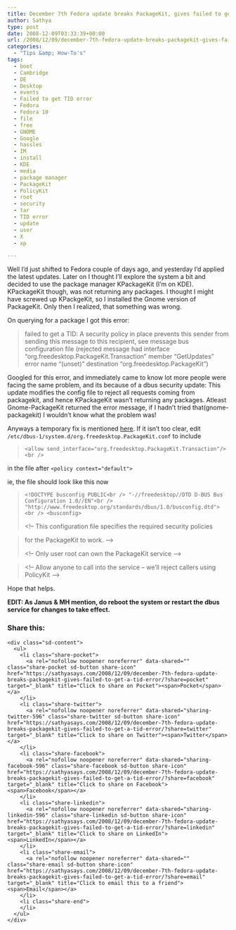 ```yaml
---
title: December 7th Fedora update breaks PackageKit, gives failed to get a TID Error
author: Sathya
type: post
date: 2008-12-09T03:33:39+00:00
url: /2008/12/09/december-7th-fedora-update-breaks-packagekit-gives-failed-to-get-a-tid-error/
categories:
  - "Tips &amp; How-To's"
tags:
  - boot
  - Cambridge
  - DE
  - Desktop
  - events
  - Failed to get TID error
  - Fedora
  - Fedora 10
  - file
  - free
  - GNOME
  - Google
  - hassles
  - IM
  - install
  - KDE
  - media
  - package manager
  - PackageKit
  - PolicyKit
  - root
  - security
  - tar
  - TID error
  - update
  - user
  - X
  - xp

---
```

Well I&#8217;d just shifted to Fedora couple of days ago, and yesterday I&#8217;d applied the latest updates. Later on I thought I&#8217;ll explore the system a bit and decided to use the package manager KPackageKit (I&#8217;m on KDE). KPackageKit though, was not returning any packages. I thought I might have screwed up KPackgeKit, so I installed the Gnome version of PackageKit. Only then I realized, that something was wrong.

<!--more-->

On querying for a package I got this error:

> failed to get a TID: A security policy in place prevents this sender from sending this message to this recipient, see message bus configuration file (rejected message had interface &#8220;org.freedesktop.PackageKit.Transaction&#8221; member &#8220;GetUpdates&#8221; error name &#8220;(unset)&#8221; destination &#8220;org.freedesktop.PackageKit&#8221;)

Googled for this error, and immediately came to know lot more people were facing the same problem, and its because of a dbus security update: This update modifies the config file to reject all requests coming from packagekit, and hence KPackageKit wasn&#8217;t returning any packages. Atleast Gnome-PackageKit returned the error message, if I hadn&#8217;t tried that(gnome-packagekit) I wouldn&#8217;t know what the problem was!
  
Anyways a temporary fix is mentioned [here][1]. If it isn&#8217;t too clear, edit `/etc/dbus-1/system.d/org.freedesktop.PackageKit.conf` to include

> `<allow send_interface="org.freedesktop.PackageKit.Transaction"/><br />
` 

in the file after `<policy context="default">`

ie, the file should look like this now

> `<!DOCTYPE busconfig PUBLIC<br />
"-//freedesktop//DTD D-BUS Bus Configuration 1.0//EN"<br />
"http://www.freedesktop.org/standards/dbus/1.0/busconfig.dtd"><br />
<busconfig>`
> 
> <!&#8211; This configuration file specifies the required security policies
  
> for the PackageKit to work. &#8211;>
> 
> <!&#8211; Only user root can own the PackageKit service &#8211;>
  
> <policy user=&#8221;root&#8221;>
  
> <allow own=&#8221;org.freedesktop.PackageKit&#8221;/>
  
> </policy>
> 
> <!&#8211; Allow anyone to call into the service &#8211; we&#8217;ll reject callers using PolicyKit &#8211;>
  
> <policy context=&#8221;default&#8221;>
  
> <allow send_interface=&#8221;org.freedesktop.PackageKit&#8221;/>
  
> <allow send_interface=&#8221;org.freedesktop.PackageKit.Transaction&#8221;/>
  
> </policy>
  
> </busconfig>

Hope that helps.

**EDIT: As Janus & MH mention, do reboot the system or restart the dbus service for changes to take effect.**

<div class="sharedaddy sd-sharing-enabled">
  <div class="robots-nocontent sd-block sd-social sd-social-icon-text sd-sharing">
    <h3 class="sd-title">
      Share this:
    </h3>
    
    <div class="sd-content">
      <ul>
        <li class="share-pocket">
          <a rel="nofollow noopener noreferrer" data-shared="" class="share-pocket sd-button share-icon" href="https://sathyasays.com/2008/12/09/december-7th-fedora-update-breaks-packagekit-gives-failed-to-get-a-tid-error/?share=pocket" target="_blank" title="Click to share on Pocket"><span>Pocket</span></a>
        </li>
        <li class="share-twitter">
          <a rel="nofollow noopener noreferrer" data-shared="sharing-twitter-596" class="share-twitter sd-button share-icon" href="https://sathyasays.com/2008/12/09/december-7th-fedora-update-breaks-packagekit-gives-failed-to-get-a-tid-error/?share=twitter" target="_blank" title="Click to share on Twitter"><span>Twitter</span></a>
        </li>
        <li class="share-facebook">
          <a rel="nofollow noopener noreferrer" data-shared="sharing-facebook-596" class="share-facebook sd-button share-icon" href="https://sathyasays.com/2008/12/09/december-7th-fedora-update-breaks-packagekit-gives-failed-to-get-a-tid-error/?share=facebook" target="_blank" title="Click to share on Facebook"><span>Facebook</span></a>
        </li>
        <li class="share-linkedin">
          <a rel="nofollow noopener noreferrer" data-shared="sharing-linkedin-596" class="share-linkedin sd-button share-icon" href="https://sathyasays.com/2008/12/09/december-7th-fedora-update-breaks-packagekit-gives-failed-to-get-a-tid-error/?share=linkedin" target="_blank" title="Click to share on LinkedIn"><span>LinkedIn</span></a>
        </li>
        <li class="share-email">
          <a rel="nofollow noopener noreferrer" data-shared="" class="share-email sd-button share-icon" href="https://sathyasays.com/2008/12/09/december-7th-fedora-update-breaks-packagekit-gives-failed-to-get-a-tid-error/?share=email" target="_blank" title="Click to email this to a friend"><span>Email</span></a>
        </li>
        <li class="share-end">
        </li>
      </ul>
    </div>
  </div>
</div>

 [1]: http://bugs.freedesktop.org/show_bug.cgi?id=18931